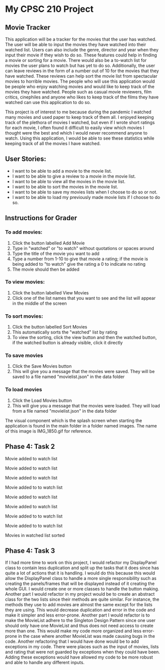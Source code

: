 # My CPSC 210 Project

## Movie Tracker

This application will be a tracker for the movies that the user has watched. The user will be able to input the movies 
they have watched into their watched list. Users can also include the genre, director and year when they input their 
movie if they wish to do so. These features could help in finding a movie or sorting for a movie. There would also be a 
to-watch list for movies the user plans to watch but has yet to do so. Additionally, the user can leave reviews in the
form of a number out of 10 for the movies that they have watched. These reviews can help sort the movie list from 
spectacular movies to horrible movies. The people who will use this application would be people who enjoy watching 
movies and would like to keep track of the movies they have watched. People such as casual movie reviewers, film 
critics, cinephiles and anyone who likes to keep track of the films they have watched can use this application to do so. 

This project is of interest to me because during the pandemic I watched many movies and used paper to keep track of them
all. I enjoyed keeping track of the plethora of movies I watched, but even if I wrote short ratings for each movie, I
often found it difficult to easily view which movies I thought were the best and which I would never recommend anyone to
watch. Using this application, I would be able to see these statistics while keeping track of all the movies I have
watched. 

## User Stories:
- I want to be able to add a movie to the movie list.
- I want to be able to give a review to a movie in the movie list. 
- I want to be able to view all the movies in the movie list. 
- I want to be able to sort the movies in the movie list.
- I want to be able to save my movies lists when I choose to do so or not.
- I want to be able to load my previously made movie lists if I choose to do so. 

## Instructions for Grader
### To add movies: 
1. Click the button labelled Add Movie
2. Type in "watched" or "to watch" without quotations or spaces around
3. Type the title of the movie you want to add 
4. Type a number from 1-10 to give that movie a rating; if the movie is being added to "to watch" give the rating a 0 to
   indicate no rating
5. The movie should then be added
### To view movies:
1. Click the button labelled View Movies
2. Click one of the list names that you want to see and the list will appear in the middle of the screen
### To sort movies: 
1. Click the button labelled Sort Movies
2. This automatically sorts the "watched" list by rating
3. To view the sorting, click the view button and then the watched button, if the watched button is already visible, 
   click it directly
### To save movies
1. Click the Save Movies button
2. This will give you a message that the movies were saved. They will be saved to a file named "movielist.json" in the data folder
### To load movies
1. Click the Load Movies button
2. This will give you a message that the movies were loaded. They will load from a file named "movielist.json" in the data folder 

The visual component which is the splash screen when starting the application is found in the main folder in a folder 
named images. The name of this image is IMG_1850.gif for reference.

## Phase 4: Task 2
Movie added to watch list

Movie added to watch list

Movie added to watch list

Movie added to to watch list

Movie added to watch list

Movie added to watch list

Movie added to to watch list

Movie added to to watch list

Movies in watched list sorted

## Phase 4: Task 3

If I had more time to work on this project, I would refactor my DisplayPanel class to contain less duplication and 
split up the tasks that it does since has quite a lot of actions that it is handling. I would do this because this would
allow the DisplayPanel class to handle a more single responsibility such as creating the panels/frames that will be 
displayed instead of it creating the whole GUI. I would create one or more classes to handle the button making. Another 
part I would refactor in my project would be to create an abstract class for the two lists since their methods are 
quite similar. For instance, the methods they use to add movies are almost the same except for the lists they are using. 
This would decrease duplication and error in the code and make it simpler and less error-prone. Another part I would 
refactor is to make the MovieList adhere to the Singleton Design Pattern since one user should only have one MovieList 
and thus does not need access to create more than one. This would make my code more organized and less error-prone in 
the case where another MovieList was made causing bugs in the code. Another refactoring that I would have done would be 
to add exceptions in my code. There were places such as the input of movies, lists and rating that were not guarded by 
exceptions when they could have been. Adding these exceptions would have allowed my code to be more robust and able to 
handle any different inputs. 